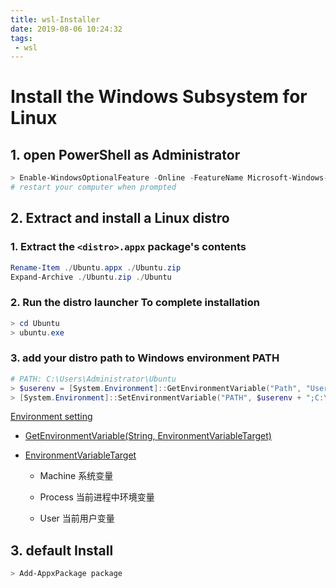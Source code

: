 ```yaml
---
title: wsl-Installer
date: 2019-08-06 10:24:32
tags:
 - wsl
---
```


<!-- toc -->

# Install the Windows Subsystem for Linux

## 1. open PowerShell as Administrator

```powershell
> Enable-WindowsOptionalFeature -Online -FeatureName Microsoft-Windows-Subsystem-Linux
# restart your computer when prompted
```

## 2.  Extract and install a Linux distro

### 1. Extract the `<distro>.appx` package's contents

```powershell
Rename-Item ./Ubuntu.appx ./Ubuntu.zip
Expand-Archive ./Ubuntu.zip ./Ubuntu
```

### 2. Run the distro launcher To complete installation

```powershell
> cd Ubuntu
> ubuntu.exe
```

### 3. add your distro path to Windows environment PATH

```powershell
# PATH: C:\Users\Administrator\Ubuntu 
> $userenv = [System.Environment]::GetEnvironmentVariable("Path", "User")
> [System.Environment]::SetEnvironmentVariable("PATH", $userenv + ";C:\Users\Administrator\Ubuntu", "User")
```

[Environment setting ](https://docs.microsoft.com/en-us/dotnet/api/system.environment.setenvironmentvariable?view=netframework-4.8)

-  [GetEnvironmentVariable(String, EnvironmentVariableTarget)](https://docs.microsoft.com/en-us/dotnet/api/system.environment.getenvironmentvariable?view=netframework-4.8)

- [EnvironmentVariableTarget](https://docs.microsoft.com/en-us/dotnet/api/system.environmentvariabletarget?view=netframework-4.8)

  - Machine  系统变量

  - Process  当前进程中环境变量

  - User  当前用户变量

    

## 3. default Install

```powershell
> Add-AppxPackage package
```

